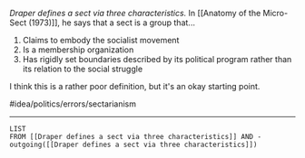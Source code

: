 *Draper defines a sect via three characteristics.* In [[Anatomy of the Micro-Sect (1973)]], he says that a sect is a group that...

1. Claims to embody the socialist movement
2. Is a membership organization
3. Has rigidly set boundaries described by its political program rather than its relation to the social struggle

I think this is a rather poor definition, but it's an okay starting point. 

#idea/politics/errors/sectarianism

---
```dataview
LIST
FROM [[Draper defines a sect via three characteristics]] AND -outgoing([[Draper defines a sect via three characteristics]])
```